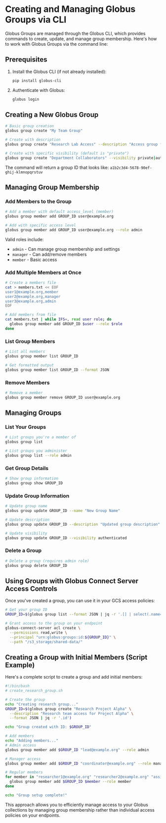 # Creating and Managing Globus Groups via CLI

Globus Groups are managed through the Globus CLI, which provides commands to create, update, and manage group membership. Here's how to work with Globus Groups via the command line:

## Prerequisites

1. Install the Globus CLI (if not already installed):

   ```bash
   pip install globus-cli
   ```

2. Authenticate with Globus:

   ```bash
   globus login
   ```

## Creating a New Globus Group

```bash
# Basic group creation
globus group create "My Team Group"

# Create with description
globus group create "Research Lab Access" --description "Access group for lab members"

# Create with specific visibility (default is "private")
globus group create "Department Collaborators" --visibility private|authenticated|public
```

The command will return a group ID that looks like: `a1b2c3d4-5678-90ef-ghij-klmnopqrstuv`

## Managing Group Membership

### Add Members to the Group

```bash
# Add a member with default access_level (member)
globus group member add GROUP_ID user@example.org

# Add with specific access level
globus group member add GROUP_ID user@example.org --role admin
```

Valid roles include:

- `admin` - Can manage group membership and settings
- `manager` - Can add/remove members
- `member` - Basic access

### Add Multiple Members at Once

```bash
# Create a members file
cat > members.txt << EOF
user1@example.org,member
user2@example.org,manager
user3@example.org,admin
EOF

# Add members from file
cat members.txt | while IFS=, read user role; do
  globus group member add GROUP_ID $user --role $role
done
```

### List Group Members

```bash
# List all members
globus group member list GROUP_ID

# Get formatted output
globus group member list GROUP_ID --format JSON
```

### Remove Members

```bash
# Remove a member
globus group member remove GROUP_ID user@example.org
```

## Managing Groups

### List Your Groups

```bash
# List groups you're a member of
globus group list

# List groups you administer
globus group list --role admin
```

### Get Group Details

```bash
# Show group information
globus group show GROUP_ID
```

### Update Group Information

```bash
# Update group name
globus group update GROUP_ID --name "New Group Name"

# Update description
globus group update GROUP_ID --description "Updated group description"

# Update visibility
globus group update GROUP_ID --visibility authenticated
```

### Delete a Group

```bash
# Delete a group (requires admin role)
globus group delete GROUP_ID
```

## Using Groups with Globus Connect Server Access Controls

Once you've created a group, you can use it in your GCS access policies:

```bash
# Get your group ID
GROUP_ID=$(globus group list --format JSON | jq -r '.[] | select(.name=="My Team Group") | .id')

# Grant access to the group on your endpoint
globus-connect-server acl create \
  --permissions read,write \
  --principal "urn:globus:groups:id:${GROUP_ID}" \
  --path "/s3_storage/shared-data/"
```

## Creating a Group with Initial Members (Script Example)

Here's a complete script to create a group and add initial members:

```bash
#!/bin/bash
# create_research_group.sh

# Create the group
echo "Creating research group..."
GROUP_ID=$(globus group create "Research Project Alpha" \
  --description "Research team access for Project Alpha" \
  --format JSON | jq -r '.id')

echo "Group created with ID: $GROUP_ID"

# Add members
echo "Adding members..."
# Admin access
globus group member add $GROUP_ID "lead@example.org" --role admin

# Manager access
globus group member add $GROUP_ID "coordinator@example.org" --role manager

# Regular members
for member in "researcher1@example.org" "researcher2@example.org" "assistant@example.org"; do
  globus group member add $GROUP_ID $member --role member
done

echo "Group setup complete!"
```

This approach allows you to efficiently manage access to your Globus collections by managing group membership rather than individual access policies on your endpoints.
